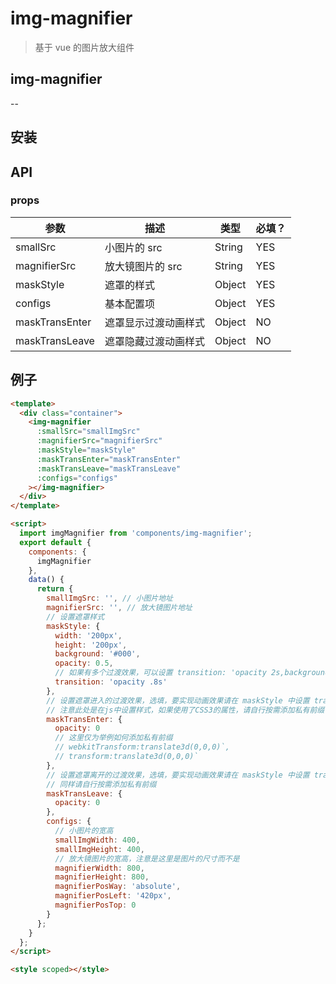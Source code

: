 # img-magnifier

> 基于 vue 的图片放大组件

## img-magnifier

--

## 安装

## API

### props

| 参数           | 描述                 | 类型   | 必填？ |
| -------------- | -------------------- | ------ | ------ |
| smallSrc       | 小图片的 src         | String | YES    |
| magnifierSrc   | 放大镜图片的 src     | String | YES    |
| maskStyle      | 遮罩的样式           | Object | YES    |
| configs        | 基本配置项           | Object | YES    |
| maskTransEnter | 遮罩显示过渡动画样式 | Object | NO     |
| maskTransLeave | 遮罩隐藏过渡动画样式 | Object | NO     |

## 例子

```html
<template>
  <div class="container">
    <img-magnifier
      :smallSrc="smallImgSrc"
      :magnifierSrc="magnifierSrc"
      :maskStyle="maskStyle"
      :maskTransEnter="maskTransEnter"
      :maskTransLeave="maskTransLeave"
      :configs="configs"
    ></img-magnifier>
  </div>
</template>

<script>
  import imgMagnifier from 'components/img-magnifier';
  export default {
    components: {
      imgMagnifier
    },
    data() {
      return {
        smallImgSrc: '', // 小图片地址
        magnifierSrc: '', // 放大镜图片地址
        // 设置遮罩样式
        maskStyle: {
          width: '200px',
          height: '200px',
          background: '#000',
          opacity: 0.5,
          // 如果有多个过渡效果，可以设置 transition: 'opacity 2s,background 2s' ，请勿设置为：transition: 'all .8s' ，这将会影响组件的实现。
          transition: 'opacity .8s'
        },
        // 设置遮罩进入的过渡效果，选填，要实现动画效果请在 maskStyle 中设置 transition
        // 注意此处是在js中设置样式，如果使用了CSS3的属性，请自行按需添加私有前缀
        maskTransEnter: {
          opacity: 0
          // 这里仅为举例如何添加私有前缀
          // webkitTransform:translate3d(0,0,0)`,
          // transform:translate3d(0,0,0)`
        },
        // 设置遮罩离开的过渡效果，选填，要实现动画效果请在 maskStyle 中设置 transition
        // 同样请自行按需添加私有前缀
        maskTransLeave: {
          opacity: 0
        },
        configs: {
          // 小图片的宽高
          smallImgWidth: 400,
          smallImgHeight: 400,
          // 放大镜图片的宽高，注意是这里是图片的尺寸而不是
          magnifierWidth: 800,
          magnifierHeight: 800,
          magnifierPosWay: 'absolute',
          magnifierPosLeft: '420px',
          magnifierPosTop: 0
        }
      };
    }
  };
</script>

<style scoped></style>
```
